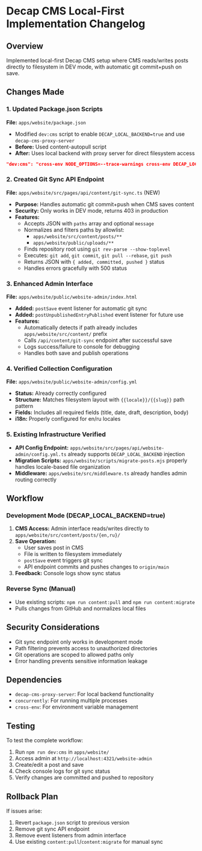 # Decap CMS Local-First Implementation Changelog

## Overview
Implemented local-first Decap CMS setup where CMS reads/writes posts directly to filesystem in DEV mode, with automatic git commit+push on save.

## Changes Made

### 1. Updated Package.json Scripts
**File:** `apps/website/package.json`
- Modified `dev:cms` script to enable `DECAP_LOCAL_BACKEND=true` and use `decap-cms-proxy-server`
- **Before:** Used content-autopull script
- **After:** Uses local backend with proxy server for direct filesystem access

```json
"dev:cms": "cross-env NODE_OPTIONS=--trace-warnings cross-env DECAP_LOCAL_BACKEND=true concurrently -k -n astro,proxy \"astro dev --host --port 4321 --strictPort\" \"npx decap-cms-proxy-server\""
```

### 2. Created Git Sync API Endpoint
**File:** `apps/website/src/pages/api/content/git-sync.ts` (NEW)
- **Purpose:** Handles automatic git commit+push when CMS saves content
- **Security:** Only works in DEV mode, returns 403 in production
- **Features:**
  - Accepts JSON with `paths` array and optional `message`
  - Normalizes and filters paths by allowlist:
    - `apps/website/src/content/posts/**`
    - `apps/website/public/uploads/**`
  - Finds repository root using `git rev-parse --show-toplevel`
  - Executes: `git add`, `git commit`, `git pull --rebase`, `git push`
  - Returns JSON with `{ added, committed, pushed }` status
  - Handles errors gracefully with 500 status

### 3. Enhanced Admin Interface
**File:** `apps/website/public/website-admin/index.html`
- **Added:** `postSave` event listener for automatic git sync
- **Added:** `postUnpublishedEntryPublished` event listener for future use
- **Features:**
  - Automatically detects if path already includes `apps/website/src/content/` prefix
  - Calls `/api/content/git-sync` endpoint after successful save
  - Logs success/failure to console for debugging
  - Handles both save and publish operations

### 4. Verified Collection Configuration
**File:** `apps/website/public/website-admin/config.yml`
- **Status:** Already correctly configured
- **Structure:** Matches filesystem layout with `{{locale}}/{{slug}}` path pattern
- **Fields:** Includes all required fields (title, date, draft, description, body)
- **i18n:** Properly configured for en/ru locales

### 5. Existing Infrastructure Verified
- **API Config Endpoint:** `apps/website/src/pages/api/website-admin/config.yml.ts` already supports `DECAP_LOCAL_BACKEND` injection
- **Migration Scripts:** `apps/website/scripts/migrate-posts.mjs` properly handles locale-based file organization
- **Middleware:** `apps/website/src/middleware.ts` already handles admin routing correctly

## Workflow

### Development Mode (DECAP_LOCAL_BACKEND=true)
1. **CMS Access:** Admin interface reads/writes directly to `apps/website/src/content/posts/{en,ru}/`
2. **Save Operation:** 
   - User saves post in CMS
   - File is written to filesystem immediately
   - `postSave` event triggers git sync
   - API endpoint commits and pushes changes to `origin/main`
3. **Feedback:** Console logs show sync status

### Reverse Sync (Manual)
- Use existing scripts: `npm run content:pull` and `npm run content:migrate`
- Pulls changes from GitHub and normalizes local files

## Security Considerations
- Git sync endpoint only works in development mode
- Path filtering prevents access to unauthorized directories
- Git operations are scoped to allowed paths only
- Error handling prevents sensitive information leakage

## Dependencies
- `decap-cms-proxy-server`: For local backend functionality
- `concurrently`: For running multiple processes
- `cross-env`: For environment variable management

## Testing
To test the complete workflow:
1. Run `npm run dev:cms` in `apps/website/`
2. Access admin at `http://localhost:4321/website-admin`
3. Create/edit a post and save
4. Check console logs for git sync status
5. Verify changes are committed and pushed to repository

## Rollback Plan
If issues arise:
1. Revert `package.json` script to previous version
2. Remove git sync API endpoint
3. Remove event listeners from admin interface
4. Use existing `content:pull`/`content:migrate` for manual sync

